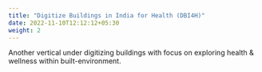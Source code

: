 ```yaml
---
title: "Digitize Buildings in India for Health (DBI4H)"
date: 2022-11-10T12:12:12+05:30
weight: 2
---
```


Another vertical under digitizing buildings with focus on exploring health & wellness within built-environment.
